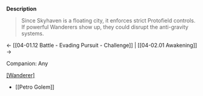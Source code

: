**Description**
> Since Skyhaven is a floating city, it enforces strict Protofield controls. If powerful Wanderers show up, they could disrupt the anti-gravity systems.

← [[04-01.12 Battle - Evading Pursuit - Challenge]] | [[04-02.01 Awakening]] →

Companion: Any

[[Wanderer]](s)
* [[Petro Golem]]